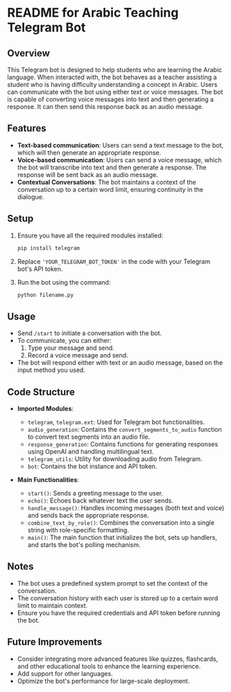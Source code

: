 # README for Arabic Teaching Telegram Bot

## Overview

This Telegram bot is designed to help students who are learning the Arabic language. When interacted with, the bot behaves as a teacher assisting a student who is having difficulty understanding a concept in Arabic. Users can communicate with the bot using either text or voice messages. The bot is capable of converting voice messages into text and then generating a response. It can then send this response back as an audio message.

## Features

- **Text-based communication**: Users can send a text message to the bot, which will then generate an appropriate response.
- **Voice-based communication**: Users can send a voice message, which the bot will transcribe into text and then generate a response. The response will be sent back as an audio message.
- **Contextual Conversations**: The bot maintains a context of the conversation up to a certain word limit, ensuring continuity in the dialogue.

## Setup

1. Ensure you have all the required modules installed:
   ```bash
   pip install telegram
   ```

2. Replace `'YOUR_TELEGRAM_BOT_TOKEN'` in the code with your Telegram bot's API token.

3. Run the bot using the command:
   ```bash
   python filename.py
   ```

## Usage

- Send `/start` to initiate a conversation with the bot.
- To communicate, you can either:
    1. Type your message and send.
    2. Record a voice message and send.
- The bot will respond either with text or an audio message, based on the input method you used.

## Code Structure

- **Imported Modules**: 
  - `telegram`, `telegram.ext`: Used for Telegram bot functionalities.
  - `audio_generation`: Contains the `convert_segments_to_audio` function to convert text segments into an audio file.
  - `response_generation`: Contains functions for generating responses using OpenAI and handling multilingual text.
  - `telegram_utils`: Utility for downloading audio from Telegram.
  - `bot`: Contains the bot instance and API token.

- **Main Functionalities**:
  - `start()`: Sends a greeting message to the user.
  - `echo()`: Echoes back whatever text the user sends.
  - `handle_message()`: Handles incoming messages (both text and voice) and sends back the appropriate response.
  - `combine_text_by_role()`: Combines the conversation into a single string with role-specific formatting.
  - `main()`: The main function that initializes the bot, sets up handlers, and starts the bot's polling mechanism.

## Notes

- The bot uses a predefined system prompt to set the context of the conversation.
- The conversation history with each user is stored up to a certain word limit to maintain context.
- Ensure you have the required credentials and API token before running the bot.

## Future Improvements

- Consider integrating more advanced features like quizzes, flashcards, and other educational tools to enhance the learning experience.
- Add support for other languages.
- Optimize the bot's performance for large-scale deployment.